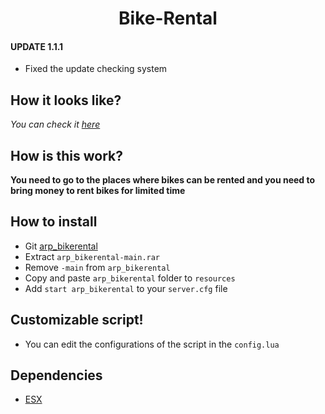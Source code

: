 <h1 align='center'>Bike-Rental</a></h1>

#### UPDATE 1.1.1
* Fixed the update checking system

## How it looks like?
*You can check it [here](https://forum.cfx.re/t/release-arp-bike-rental-advanced-fivem-bike-rental/4767386)*
## How is this work?

**You need to go to the places where bikes can be rented and you need to bring money to rent bikes for limited time**

## How to install

* Git [arp_bikerental](https://github.com/hoaaiww/arp_me_do_try)
* Extract ```arp_bikerental-main.rar```
* Remove ```-main``` from ```arp_bikerental```
* Copy and paste ```arp_bikerental``` folder to ```resources```
* Add ```start arp_bikerental``` to your ```server.cfg``` file

## Customizable script!

* You can edit the configurations of the script in the ```config.lua```

## Dependencies

* [ESX](https://github.com/FXServer-ESX/fxserver-es_extended)

